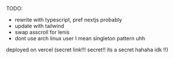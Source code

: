 TODO: 
- rewrite with typescript, pref nextjs probably
- update with tailwind 
- swap asscroll for lenis
- dont use arch linux user I mean singleton pattern uhh


deployed on vercel (secret link!!! secret!! its a secret hahaha idk !!)


